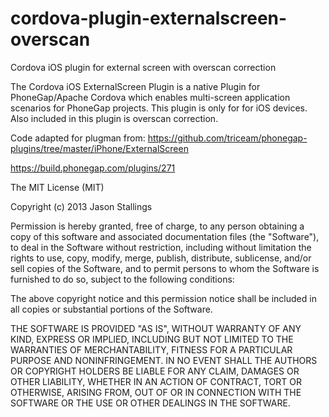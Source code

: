 # cordova-plugin-externalscreen-overscan
Cordova iOS plugin for external screen with overscan correction

The Cordova iOS ExternalScreen Plugin is a native Plugin for PhoneGap/Apache Cordova which enables multi-screen application scenarios for PhoneGap projects. This plugin is only for for iOS devices. Also included in this plugin is overscan correction.

Code adapted for plugman from: https://github.com/triceam/phonegap-plugins/tree/master/iPhone/ExternalScreen

https://build.phonegap.com/plugins/271

The MIT License (MIT)

Copyright (c) 2013 Jason Stallings

Permission is hereby granted, free of charge, to any person obtaining a copy of this software and associated documentation files (the "Software"), to deal in the Software without restriction, including without limitation the rights to use, copy, modify, merge, publish, distribute, sublicense, and/or sell copies of the Software, and to permit persons to whom the Software is furnished to do so, subject to the following conditions:

The above copyright notice and this permission notice shall be included in all copies or substantial portions of the Software.

THE SOFTWARE IS PROVIDED "AS IS", WITHOUT WARRANTY OF ANY KIND, EXPRESS OR IMPLIED, INCLUDING BUT NOT LIMITED TO THE WARRANTIES OF MERCHANTABILITY, FITNESS FOR A PARTICULAR PURPOSE AND NONINFRINGEMENT. IN NO EVENT SHALL THE AUTHORS OR COPYRIGHT HOLDERS BE LIABLE FOR ANY CLAIM, DAMAGES OR OTHER LIABILITY, WHETHER IN AN ACTION OF CONTRACT, TORT OR OTHERWISE, ARISING FROM, OUT OF OR IN CONNECTION WITH THE SOFTWARE OR THE USE OR OTHER DEALINGS IN THE SOFTWARE.
